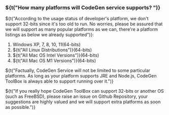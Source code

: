 ### ${t("How many platforms will CodeGen service supports? ")}

${t("According to the usage status of developer's platform, we don't support 32-bits since it's too old to run. No worries, please be assured that we will support as many popular platforms as we can, there're a platform listings as below we already supported")}:

1. Windows XP, 7, 8, 10, 11(64-bits)
1. ${t("All Linux Distributions")}(64-bits)
1. ${t("All Mac OS Intel Versions")}(64-bits)
1. ${t("All Mac OS M1 Versions")}(64-bits)

${t("Factually, CodeGen Service will not be limited to some particular platforms. As long as your platform supports JRE and Node.js, CodeGen ToolBox is always able to support running over it.")}

${t("If you really hope CodeGen ToolBox can support 32-bits or another OS (such as FreeBSD), please raise an issue on Github Repository, your suggestions are highly valued and we will support extra platforms as soon as possible.")}
